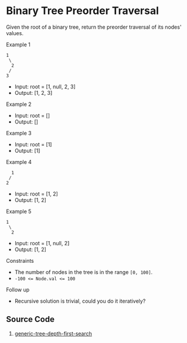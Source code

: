 # Binary Tree Preorder Traversal

Given the root of a binary tree, return the preorder traversal of its nodes' values.

Example 1

```
1
 \
  2
 /
3
```

* Input: root = [1, null, 2, 3]
* Output: [1, 2, 3]

Example 2

* Input: root = []
* Output: []

Example 3

* Input: root = [1]
* Output: [1]

Example 4

```
  1
 /
2
```

* Input: root = [1, 2]
* Output: [1, 2]

Example 5

```
1
 \
  2
```

* Input: root = [1, null, 2]
* Output: [1, 2]

Constraints

* The number of nodes in the tree is in the range `[0, 100]`.
* `-100 <= Node.val <= 100`

Follow up

* Recursive solution is trivial, could you do it iteratively?

## Source Code

1. [generic-tree-depth-first-search](./adt/tree.py)
